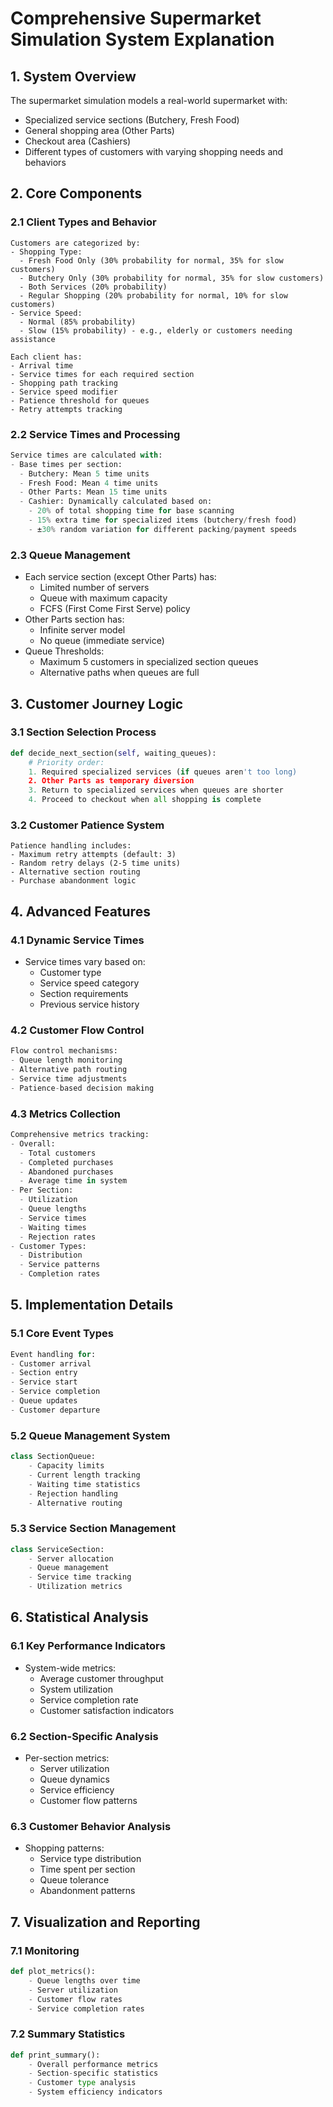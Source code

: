 # Comprehensive Supermarket Simulation System Explanation

## 1. System Overview

The supermarket simulation models a real-world supermarket with:
- Specialized service sections (Butchery, Fresh Food)
- General shopping area (Other Parts)
- Checkout area (Cashiers)
- Different types of customers with varying shopping needs and behaviors

## 2. Core Components

### 2.1 Client Types and Behavior
```
Customers are categorized by:
- Shopping Type:
  - Fresh Food Only (30% probability for normal, 35% for slow customers)
  - Butchery Only (30% probability for normal, 35% for slow customers)
  - Both Services (20% probability)
  - Regular Shopping (20% probability for normal, 10% for slow customers)
- Service Speed:
  - Normal (85% probability)
  - Slow (15% probability) - e.g., elderly or customers needing assistance

Each client has:
- Arrival time
- Service times for each required section
- Shopping path tracking
- Service speed modifier
- Patience threshold for queues
- Retry attempts tracking
```

### 2.2 Service Times and Processing
```python
Service times are calculated with:
- Base times per section:
  - Butchery: Mean 5 time units
  - Fresh Food: Mean 4 time units
  - Other Parts: Mean 15 time units
  - Cashier: Dynamically calculated based on:
    - 20% of total shopping time for base scanning
    - 15% extra time for specialized items (butchery/fresh food)
    - ±30% random variation for different packing/payment speeds
```

### 2.3 Queue Management
- Each service section (except Other Parts) has:
  - Limited number of servers
  - Queue with maximum capacity
  - FCFS (First Come First Serve) policy
- Other Parts section has:
  - Infinite server model
  - No queue (immediate service)
- Queue Thresholds:
  - Maximum 5 customers in specialized section queues
  - Alternative paths when queues are full

## 3. Customer Journey Logic

### 3.1 Section Selection Process
```python
def decide_next_section(self, waiting_queues):
    # Priority order:
    1. Required specialized services (if queues aren't too long)
    2. Other Parts as temporary diversion
    3. Return to specialized services when queues are shorter
    4. Proceed to checkout when all shopping is complete
```

### 3.2 Customer Patience System
```
Patience handling includes:
- Maximum retry attempts (default: 3)
- Random retry delays (2-5 time units)
- Alternative section routing
- Purchase abandonment logic
```

## 4. Advanced Features

### 4.1 Dynamic Service Times
- Service times vary based on:
  - Customer type
  - Service speed category
  - Section requirements
  - Previous service history

### 4.2 Customer Flow Control
```python
Flow control mechanisms:
- Queue length monitoring
- Alternative path routing
- Service time adjustments
- Patience-based decision making
```

### 4.3 Metrics Collection
```python
Comprehensive metrics tracking:
- Overall:
  - Total customers
  - Completed purchases
  - Abandoned purchases
  - Average time in system
- Per Section:
  - Utilization
  - Queue lengths
  - Service times
  - Waiting times
  - Rejection rates
- Customer Types:
  - Distribution
  - Service patterns
  - Completion rates
```

## 5. Implementation Details

### 5.1 Core Event Types
```python
Event handling for:
- Customer arrival
- Section entry
- Service start
- Service completion
- Queue updates
- Customer departure
```

### 5.2 Queue Management System
```python
class SectionQueue:
    - Capacity limits
    - Current length tracking
    - Waiting time statistics
    - Rejection handling
    - Alternative routing
```

### 5.3 Service Section Management
```python
class ServiceSection:
    - Server allocation
    - Queue management
    - Service time tracking
    - Utilization metrics
```

## 6. Statistical Analysis

### 6.1 Key Performance Indicators
- System-wide metrics:
  - Average customer throughput
  - System utilization
  - Service completion rate
  - Customer satisfaction indicators

### 6.2 Section-Specific Analysis
- Per-section metrics:
  - Server utilization
  - Queue dynamics
  - Service efficiency
  - Customer flow patterns

### 6.3 Customer Behavior Analysis
- Shopping patterns:
  - Service type distribution
  - Time spent per section
  - Queue tolerance
  - Abandonment patterns

## 7. Visualization and Reporting

### 7.1  Monitoring
```python
def plot_metrics():
    - Queue lengths over time
    - Server utilization
    - Customer flow rates
    - Service completion rates
```

### 7.2 Summary Statistics
```python
def print_summary():
    - Overall performance metrics
    - Section-specific statistics
    - Customer type analysis
    - System efficiency indicators
```